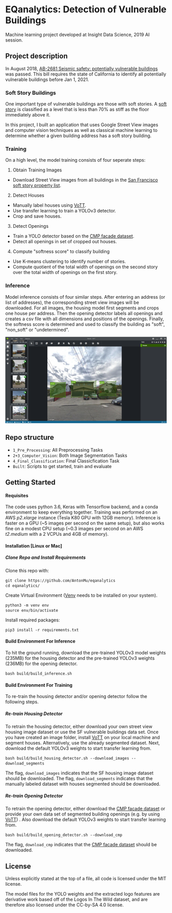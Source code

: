
# EQanalytics: Detection of Vulnerable Buildings

Machine learning project developed at Insight Data Science, 2019 AI session.

## Project description
In August 2018, [AB-2681 Seismic safety: potentially vulnerable buildings]([https://leginfo.legislature.ca.gov/faces/billTextClient.xhtml?bill_id=201720180AB2681](https://leginfo.legislature.ca.gov/faces/billTextClient.xhtml?bill_id=201720180AB2681)) was passed. This bill requires the state of California to identify all potentially vulnerable buildings before Jan 1, 2021. 

### Soft Story Buildings
One important type of vulnerable buildings are those with soft stories. A [soft story](https://en.wikipedia.org/wiki/Soft_story_building) is classified as a level that is less than 70% as stiff as the floor immediately above it.

In this project, I built an application that uses Google Street View images and computer vision techniques as well as classical machine learning to determine whether a given building address has a soft story building. 

### Training
On a high level, the model training consists of four seperate steps:

 1. Obtain Training Images
 - Download Street View images from all buildings in the [San Francisco soft story property list](https://sfdbi.org/soft-story-properties-list).
 2. Detect Houses 
- Manually label houses using [VoTT](https://github.com/Microsoft/VoTT).
- Use transfer learning to train a YOLOv3 detector.
- Crop and save houses.
 3. Detect Openings 
 - Train a YOLO detector based on the [CMP facade dataset](http://cmp.felk.cvut.cz/~tylecr1/facade/).
 - Detect all openings in set of cropped out houses.
 4. Compute "softness score" to classify building
 -  Use K-means clustering to identify number of stories.
 - Compute quotient of the total width of openings on the second story over the total width of openings on the first story.
### Inference
Model inference consists of four similar steps. After entering an address (or list of addresses), the corresponding street view images will be downloaded. For all images, the housing model first segments and crops one house per address. Then the opening detector labels all openings and creates a csv file with all dimensions and positions of the openings. Finally, the softness score is determined and used to classify the building as "soft", "non_soft" or "undetermined". 

![pipeline](/VOTT_houses.png)

## Repo structure
+ `1_Pre_Processing`: All Preprocessing Tasks
+ `2+3_Computer_Vision`: Both Image Segmentation Tasks
+ `4_Final_Classification`: Final Classicfication Task
+ `Built`: Scripts to get started, train and evaluate

## Getting Started

#### Requisites
The code uses python 3.6, Keras with Tensorflow backend, and a conda environment to keep everything together. Training was performed on an AWS *p2.xlarge* instance (Tesla K80 GPU with 12GB memory). Inference is faster on a GPU (~5 images per second on the same setup), but also works fine on a modest CPU setup (~0.3 images per second on an AWS *t2.medium* with a 2 VCPUs and 4GB of memory).

#### Installation [Linux or Mac]

##### Clone Repo and Install Requirements
Clone this repo with:
```
git clone https://github.com/AntonMu/eqanalytics
cd eqanalytics/
```

Create Virtual Environment ([Venv](https://packaging.python.org/guides/installing-using-pip-and-virtual-environments/) needs to be installed on your system). 
```
python3 -m venv env
source env/bin/activate
```
Install required packages:

```
pip3 install -r requirements.txt
```

#### Build Environment For Inference

To hit the ground running, download the pre-trained YOLOv3 model weights (235MB) for the housing detector and the pre-trained YOLOv3 weights (236MB) for the opening detector. 
```
bash build/build_inference.sh
```
#### Build Environment For Training
To re-train the housing detector and/or opening detector follow the following steps. 

##### Re-train Housing Detector
To retrain the housing detector, either download your own street view housing image dataset or use the SF vulnerable buildings data set. Once you have created an image folder, install [VoTT](https://github.com/Microsoft/VoTT) on your local machine and segment houses. Alternatively, use the already segmented dataset. Next, download the default YOLOv3 weights to start transfer learning from.  
```
bash build/build_housing_detector.sh --download_images --download_segments
```
The flag, `download_images` indicates that the SF housing image dataset should be downloaded.  The flag, `download_segments` indicates that the manually labeled dataset with houses segmented should be downloaded.

##### Re-train Opening Detector

To retrain the opening detector, either download the [CMP facade dataset](http://cmp.felk.cvut.cz/~tylecr1/facade/) or provide your own data set of segmented building openings (e.g. by using [VoTT](https://github.com/Microsoft/VoTT)) . Also download the default YOLOv3 weights to start transfer learning from.   
```
bash build/build_opening_detector.sh --download_cmp
```
The flag, `download_cmp` indicates that the [CMP facade dataset](http://cmp.felk.cvut.cz/~tylecr1/facade/) should be downloaded. 
<!-- 
## Usage
The script doing the work is [logohunter.py](src/logohunter.py) in the `src/` directory. It first uses a custom-trained YOLOv3 to find logo candidates in an image, and then looks for matches between the candidates and a user input logo.

Execute it with the `-h` option to see all of the possible command line inputs. A simple test to match 20 sample input
images in the [data/test/sample_in/](data/test/sample_in/) directory to logos in [data/test/test_brands/](data/test/test_brands/) can be executed with:
```
cd src/
python logohunter.py --test
```

Typical ways to run the program involve specifying one input brand and a folder of sample images:
```
python logohunter.py  --image --input_brands ../data/test/test_brands/test_lexus.png \
                              --input_images ../data/test/lexus/ \
                              --output ../data/test/test_lexus --outtxt

python logohunter.py  --image --input_brands ../data/test/test_brands/test_golden_state.jpg  \
                              --input_images ../data/test/goldenstate/  \
                              --output ../data/test/test_gs --outtxt

python logohunter.py  --image --input_images data_test.txt  \
                              --input_brands ../data/test/test_brands/test_lexus.png  \
                              --outtxt --no_save_img
```

In the first two use cases, we test a folder of images for a single brand ([lexus logo](data/test/test_brands/test_lexus.png) or [golden state logo](data/test/test_brands/test_golden_state.jpg)). The input images were downloaded from Google Images for test purposes. Running LogoHunter saves images with bounding box annotations in the folder specified (`test_lexus`, `test_gs`). Because each of these images contains the logo we are looking for, this is a way to estimate the false negative rate (and the recall).

In the third example, we test a text file containing paths to 2590 input images from the LogosInTheWild dataset against a single brand, without saving the annotated images. Because the brand is new to the dataset, this is a way to estimate the false positive rate (and the precision). (**Note:** this will not run out of the box, as you will need to separately download the LogosInTheWild dataset - follow the instructions below to download the dataset).



#### Data
This project uses the [Logos In The Wild dataset](https://www.iosb.fraunhofer.de/servlet/is/78045/) which can be requested via email directly from the authors of the paper, [arXiv:1710.10891](https://arxiv.org/abs/1710.10891). This dataset includes 11,054 images with 32,850 bounding boxes for a total of 871 brands.

See below for LICENSE information of this dataset.

#### Optional: download, process and clean dataset

Follow the directions in [data/](data/README.md) to download the Logos In The Wild dataset.

#### Optional: train object detection model
After the previous step, the `data_train.txt` and `data_test.txt` files have all the info necessary to train the model. We then follow the instructions of the [keras-yolo3](https://github.com/qqwweee/keras-yolo3) repo: first we download pre-trained YOLO weights from the YOLO official website, and then we convert them to the HDF5 format used by keras.
```
cd src/keras_yolo3
wget https://pjreddie.com/media/files/yolov3.weights
python convert.py yolov3.cfg yolov3.weights model_data/yolo.h5

cd ../
python train.py
```
Training detail such as paths to train/text files, log directory, number of epochs, learning rates and so on are specified in `src/train.py`. The training is performed in two runs, first with all the layers except the last three frozen, and then with all layers trainable.

On an AWS EC2 p2.xlarge instance, with a Tesla K-80 GPU with 11GB  of GPU memory and 64GB of RAM, training YOLOv3 for logo detection took approximately 10 hours for 50+50 epochs.
 -->

## License

Unless explicitly stated at the top of a file, all code is licensed under the MIT license.

<!-- 
The Logos In The Wild dataset (links to images, bounding box annotations, clean_dataset.py script) is licensed under the CC-by-SA 4.0 license. The images themselves were crawled from Google Images and are property of their respective copyright owners. For legal reasons, raw images other than the ones in `data/test` are not provided: while this project would fall in the "fair use" category, any commercial application would likely need to generate their own dataset.
 -->
The model files for the YOLO weights and the extracted logo features are derivative work based off of the Logos In The Wild dataset, and are therefore also licensed under the CC-by-SA 4.0 license.

